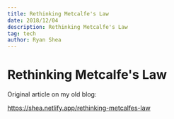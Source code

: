 ```yaml
---
title: Rethinking Metcalfe's Law
date: 2018/12/04
description: Rethinking Metcalfe's Law
tag: tech
author: Ryan Shea
---
```


# Rethinking Metcalfe's Law

Original article on my old blog:

https://shea.netlify.app/rethinking-metcalfes-law
